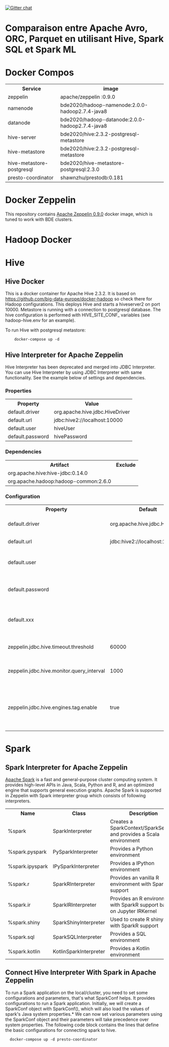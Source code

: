 [![Gitter chat](https://badges.gitter.im/gitterHQ/gitter.png)](https://gitter.im/big-data-europe/Lobby)

# Comparaison entre Apache Avro, ORC, Parquet en utilisant Hive, Spark SQL et Spark ML

# Docker Compos
<table class="table-configuration">
  <tr>
    <th>Service</th>
    <th>image</th>
  </tr>
  <tr>
    <td>zeppelin</td>
    <td>apache/zeppelin :0.9.0</td>
  </tr>
  <tr>
    <td>namenode</td>
    <td>bde2020/hadoop-namenode:2.0.0-hadoop2.7.4-java8</td>
  </tr>
  <tr>
    <td>datanode</td>
    <td>bde2020/hadoop-datanode:2.0.0-hadoop2.7.4-java8</td>
  </tr>
  <tr>
    <td>hive-server </td>
    <td>bde2020/hive:2.3.2-postgresql-metastore</td>
  </tr> 
    <tr>
    <td>hive-metastore </td>
    <td> bde2020/hive:2.3.2-postgresql-metastore</td>
  </tr>
      <tr>
    <td>hive-metastore-postgresql  </td>
    <td>bde2020/hive-metastore-postgresql:2.3.0</td>
  </tr>
       <tr>
    <td>presto-coordinator  </td>
    <td> shawnzhu/prestodb:0.181</td>
  </tr>
</table>

# Docker Zeppelin

This repository contains [Apache Zeppelin 0.9.0](https://zeppelin.apache.org/) docker image, which is tuned to work with BDE clusters.

# Hadoop Docker


# Hive 
## Hive Docker
This is a docker container for Apache Hive 2.3.2. It is based on https://github.com/big-data-europe/docker-hadoop so check there for Hadoop configurations.
This deploys Hive and starts a hiveserver2 on port 10000.
Metastore is running with a connection to postgresql database.
The hive configuration is performed with HIVE_SITE_CONF_ variables (see hadoop-hive.env for an example).

To run Hive with postgresql metastore:
```
    docker-compose up -d
```




## Hive Interpreter for Apache Zeppelin
Hive Interpreter has been deprecated and merged into JDBC Interpreter. 
You can use Hive Interpreter by using JDBC Interpreter with same functionality. 
See the example below of settings and dependencies.

### Properties
<table class="table-configuration">
  <tr>
    <th>Property</th>
    <th>Value</th>
  </tr>
  <tr>
    <td>default.driver</td>
    <td>org.apache.hive.jdbc.HiveDriver</td>
  </tr>
  <tr>
    <td>default.url</td>
    <td>jdbc:hive2://localhost:10000</td>
  </tr>
  <tr>
    <td>default.user</td>
    <td>hiveUser</td>
  </tr>
  <tr>
    <td>default.password</td>
    <td>hivePassword</td>
  </tr>
</table>

### Dependencies
<table class="table-configuration">
  <tr>
    <th>Artifact</th>
    <th>Exclude</th>
  </tr>
  <tr>
    <td>org.apache.hive:hive-jdbc:0.14.0</td>
    <td></td>
  </tr>
  <tr>
    <td>org.apache.hadoop:hadoop-common:2.6.0</td>
    <td></td>
  </tr>
</table>


### Configuration
<table class="table-configuration">
  <tr>
    <th>Property</th>
    <th>Default</th>
    <th>Description</th>
  </tr>
  <tr>
    <td>default.driver</td>
    <td>org.apache.hive.jdbc.HiveDriver</td>
    <td>Class path of JDBC driver</td>
  </tr>
  <tr>
    <td>default.url</td>
    <td>jdbc:hive2://localhost:10000</td>
    <td>Url for connection</td>
  </tr>
  <tr>
    <td>default.user</td>
    <td></td>
    <td><b>( Optional ) </b>Username of the connection</td>
  </tr>
  <tr>
    <td>default.password</td>
    <td></td>
    <td><b>( Optional ) </b>Password of the connection</td>
  </tr>
  <tr>
    <td>default.xxx</td>
    <td></td>
    <td><b>( Optional ) </b>Other properties used by the driver</td>
  </tr>
  <tr>
    <td>zeppelin.jdbc.hive.timeout.threshold</td>
    <td>60000</td>
    <td>Timeout for hive job timeout</td>
  </tr>
  <tr>
    <td>zeppelin.jdbc.hive.monitor.query_interval</td>
    <td>1000</td>
    <td>Query interval for hive statement</td>
  </tr>
  <tr>
    <td>zeppelin.jdbc.hive.engines.tag.enable</td>
    <td>true</td>
    <td>Set application tag for applications started by hive engines</td>
  </tr>
</table>

# Spark 
## Spark Interpreter for Apache Zeppelin
[Apache Spark](http://spark.apache.org) is a fast and general-purpose cluster computing system.
It provides high-level APIs in Java, Scala, Python and R, and an optimized engine that supports general execution graphs.
Apache Spark is supported in Zeppelin with Spark interpreter group which consists of following interpreters.

<table class="table-configuration">
  <tr>
    <th>Name</th>
    <th>Class</th>
    <th>Description</th>
  </tr>
  <tr>
    <td>%spark</td>
    <td>SparkInterpreter</td>
    <td>Creates a SparkContext/SparkSession and provides a Scala environment</td>
  </tr>
  <tr>
    <td>%spark.pyspark</td>
    <td>PySparkInterpreter</td>
    <td>Provides a Python environment</td>
  </tr>
  <tr>
    <td>%spark.ipyspark</td>
    <td>IPySparkInterpreter</td>
    <td>Provides a IPython environment</td>
  </tr>
  <tr>
    <td>%spark.r</td>
    <td>SparkRInterpreter</td>
    <td>Provides an vanilla R environment with SparkR support</td>
  </tr>
  <tr>
    <td>%spark.ir</td>
    <td>SparkIRInterpreter</td>
    <td>Provides an R environment with SparkR support based on Jupyter IRKernel</td>
  </tr>
  <tr>
    <td>%spark.shiny</td>
    <td>SparkShinyInterpreter</td>
    <td>Used to create R shiny app with SparkR support</td>
  </tr>
  <tr>
    <td>%spark.sql</td>
    <td>SparkSQLInterpreter</td>
    <td>Provides a SQL environment</td>
  </tr>
  <tr>
    <td>%spark.kotlin</td>
    <td>KotlinSparkInterpreter</td>
    <td>Provides a Kotlin environment</td>
  </tr>
</table>



## Connect Hive Interpreter With Spark in Apache Zeppelin

To run a Spark application on the local/cluster, you need to set some configurations and parameters, that's what SparkConf helps. It provides configurations to run a Spark application.
Initially, we will create a SparkConf object with SparkConf(), which will also load the values ​​of spark's Java system properties.*
We can now set various parameters using the SparkConf object and their parameters will take precedence over system properties.
The following code block contains the lines that define the basic configurations for connecting spark to hive.

```
  docker-compose up -d presto-coordinator
```






























